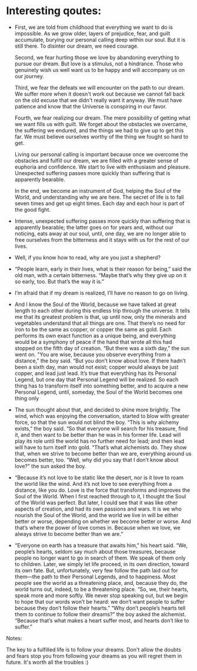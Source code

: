 # Interesting qoutes: 

  - First, we are told from childhood that everything we want to do is impossible. As we grow older, layers of prejudice, fear, and guilt accumulate, burying our personal calling deep within our soul. But it is still there. To disinter our dream, we need courage.
  
    Second, we fear hurting those we love by abandoning everything to pursue our dream. But love is a stimulus, not a hindrance. Those who genuinely wish us well want us to be happy and will accompany us on our journey.
    
    Third, we fear the defeats we will encounter on the path to our dream. We suffer more when it doesn't work out because we cannot fall back on the old excuse that we didn't really want it anyway. We must have patience and know that the Universe is conspiring in our favor.
    
    Fourth, we fear realizing our dream. The mere possibility of getting what we want fills us with guilt. We forget about the obstacles we overcame, the suffering we endured, and the things we had to give up to get this far. We must believe ourselves worthy of the thing we fought so hard to get.
    
    Living our personal calling is important because once we overcome the obstacles and fulfill our dream, we are filled with a greater sense of euphoria and confidence. We start to live with enthusiasm and pleasure. Unexpected suffering passes more quickly than suffering that is apparently bearable.
    
    In the end, we become an instrument of God, helping the Soul of the World, and understanding why we are here. The secret of life is to fall seven times and get up eight times. Each day and each hour is part of the good fight.


- Intense, unexpected suffering passes more quickly than suffering that is apparently bearable; the latter goes on for years and, without our noticing, eats away at our soul, until, one day, we are no longer able to free ourselves from the bitterness and it stays with us for the rest of our lives.

- Well, if you know how to read, why are you just a shepherd?

- “People learn, early in their lives, what is their reason for being,” said the old man, with a certain bitterness. “Maybe that’s why they give up on it so early, too. But that’s the way it is.”

- I’m afraid that if my dream is realized, I’ll have no reason to go on living.

- And I know the Soul of the World, because we have talked at great length to each other during this endless trip through the universe. It tells me that its greatest problem is that, up until now, only the minerals and vegetables understand that all things are one. That there’s no need for iron to be the same as copper, or copper the same as gold. Each performs its own exact function as a unique being, and everything would be a symphony of peace if the hand that wrote all this had stopped on the fifth day of creation. “But there was a sixth day,” the sun went on. "You are wise, because you observe everything from a distance,” the boy said. “But you don’t know about love. If there hadn’t been a sixth day, man would not exist; copper would always be just copper, and lead just lead. It’s true that everything has its Personal Legend, but one day that Personal Legend will be realized. So each thing has to transform itself into something better, and to acquire a new Personal Legend, until, someday, the Soul of the World becomes one thing only

- The sun thought about that, and decided to shine more brightly. The wind, which was enjoying the conversation, started to blow with greater force, so that the sun would not blind the boy. “This is why alchemy exists,” the boy said. “So that everyone will search for his treasure, find it, and then want to be better than he was in his former life. Lead will play its role until the world has no further need for lead; and then lead will have to turn itself into gold. “That’s what alchemists do. They show that, when we strive to become better than we are, everything around us becomes better, too. “Well, why did you say that I don’t know about love?” the sun asked the boy.

- “Because it’s not love to be static like the desert, nor is it love to roam the world like the wind. And it’s not love to see everything from a distance, like you do. Love is the force that transforms and improves the Soul of the World. When I first reached through to it, I thought the Soul of the World was perfect. But later, I could see that it was like other aspects of creation, and had its own passions and wars. It is we who nourish the Soul of the World, and the world we live in will be either better or worse, depending on whether we become better or worse. And that’s where the power of love comes in. Because when we love, we always strive to become better than we are.”


- “Everyone on earth has a treasure that awaits him,” his heart said. “We, people’s hearts, seldom say much about those treasures, because people no longer want to go in search of them. We speak of them only to children. Later, we simply let life proceed, in its own direction, toward its own fate. But, unfortunately, very few follow the path laid out for them—the path to their Personal Legends, and to happiness. Most people see the world as a threatening place, and, because they do, the world turns out, indeed, to be a threatening place. “So, we, their hearts, speak more and more softly. We never stop speaking out, but we begin to hope that our words won’t be heard: we don’t want people to suffer because they don’t follow their hearts.” “Why don’t people’s hearts tell them to continue to follow their dreams?” the boy asked the alchemist. “Because that’s what makes a heart suffer most, and hearts don’t like to suffer.”




Notes: 

The key to a fulfilled life is to follow your dreams. Don't allow the doubts and fears stop you from following your dreams as you will regret them in future. It's worth all the troubles :) 


